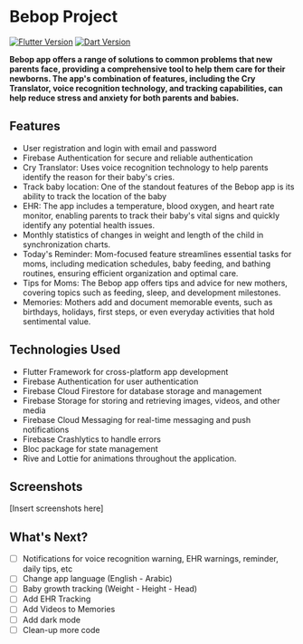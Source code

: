 # Bebop Project

[![Flutter Version](https://img.shields.io/badge/Flutter-v3.10.2-blue)](https://flutter.dev/) 
[![Dart Version](https://img.shields.io/badge/Dart-v3.0.2-blue)](https://dart.dev/)

**Bebop app offers a range of solutions to common problems that new parents 
face, providing a comprehensive tool to help them care for their newborns. The app's 
combination of features, including the Cry Translator, voice recognition technology, and tracking 
capabilities, can help reduce stress and anxiety for both parents and babies.**


## Features

- User registration and login with email and password
- Firebase Authentication for secure and reliable authentication
- Cry Translator: Uses voice recognition technology to help parents identify the reason for their baby's cries.
- Track baby location: One of the standout features of the Bebop app is its ability to track the location of the baby 
- EHR: The app includes a temperature, blood oxygen, and heart rate monitor, enabling parents to track their baby's vital signs and 
quickly identify any potential health issues.
- Monthly statistics of changes in weight and length of the child in synchronization charts.
- Today's Reminder: Mom-focused feature streamlines essential tasks for moms, including medication schedules, baby feeding, and bathing routines, ensuring efficient organization and optimal care.
- Tips for Moms: The Bebop app offers tips and advice for new mothers, covering 
topics such as feeding, sleep, and development milestones.
- Memories: Mothers add and document memorable events, such as birthdays, holidays, first steps, or even everyday activities that hold sentimental value.


## Technologies Used

- Flutter Framework for cross-platform app development
- Firebase Authentication for user authentication
- Firebase Cloud Firestore for database storage and management
- Firebase Storage for storing and retrieving images, videos, and other media
- Firebase Cloud Messaging for real-time messaging and push notifications
- Firebase Crashlytics to handle errors
- Bloc package for state management
- Rive and Lottie for animations throughout the application.

## Screenshots
[Insert screenshots here]

## What's Next?
 - [ ] Notifications for voice recognition warning, EHR warnings, reminder, daily tips, etc
 - [ ] Change app language (English - Arabic) 
 - [ ] Baby growth tracking (Weight - Height - Head)
 - [ ] Add EHR Tracking
 - [ ] Add Videos to Memories
 - [ ] Add dark mode 
 - [ ] Clean-up more code
